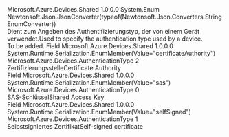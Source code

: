 <Type Name="AuthenticationType" FullName="Microsoft.Azure.Devices.AuthenticationType">
  <TypeSignature Language="C#" Value="public enum AuthenticationType" />
  <TypeSignature Language="ILAsm" Value=".class public auto ansi sealed AuthenticationType extends System.Enum" />
  <TypeSignature Language="DocId" Value="T:Microsoft.Azure.Devices.AuthenticationType" />
  <TypeSignature Language="VB.NET" Value="Public Enum AuthenticationType" />
  <TypeSignature Language="F#" Value="type AuthenticationType = " />
  <AssemblyInfo>
    <AssemblyName>Microsoft.Azure.Devices.Shared</AssemblyName>
    <AssemblyVersion>1.0.0.0</AssemblyVersion>
  </AssemblyInfo>
  <Base>
    <BaseTypeName>System.Enum</BaseTypeName>
  </Base>
  <Attributes>
    <Attribute>
      <AttributeName>Newtonsoft.Json.JsonConverter(typeof(Newtonsoft.Json.Converters.StringEnumConverter))</AttributeName>
    </Attribute>
  </Attributes>
  <Docs>
    <summary>
            <span data-ttu-id="66c43-101">Dient zum Angeben des Authentifizierungstyp, der von einem Gerät verwendet.</span><span class="sxs-lookup"><span data-stu-id="66c43-101">Used to specify the authentication type used by a device.</span></span>
            </summary>
    <remarks>To be added.</remarks>
  </Docs>
  <Members>
    <Member MemberName="CertificateAuthority">
      <MemberSignature Language="C#" Value="CertificateAuthority" />
      <MemberSignature Language="ILAsm" Value=".field public static literal valuetype Microsoft.Azure.Devices.AuthenticationType CertificateAuthority = int32(2)" />
      <MemberSignature Language="DocId" Value="F:Microsoft.Azure.Devices.AuthenticationType.CertificateAuthority" />
      <MemberSignature Language="VB.NET" Value="CertificateAuthority" />
      <MemberSignature Language="F#" Value="CertificateAuthority = 2" Usage="Microsoft.Azure.Devices.AuthenticationType.CertificateAuthority" />
      <MemberType>Field</MemberType>
      <AssemblyInfo>
        <AssemblyName>Microsoft.Azure.Devices.Shared</AssemblyName>
        <AssemblyVersion>1.0.0.0</AssemblyVersion>
      </AssemblyInfo>
      <Attributes>
        <Attribute>
          <AttributeName>System.Runtime.Serialization.EnumMember(Value="certificateAuthority")</AttributeName>
        </Attribute>
      </Attributes>
      <ReturnValue>
        <ReturnType>Microsoft.Azure.Devices.AuthenticationType</ReturnType>
      </ReturnValue>
      <MemberValue>2</MemberValue>
      <Docs>
        <summary>
            <span data-ttu-id="66c43-102">Zertifizierungsstelle</span><span class="sxs-lookup"><span data-stu-id="66c43-102">Certificate Authority</span></span>
            </summary>
      </Docs>
    </Member>
    <Member MemberName="Sas">
      <MemberSignature Language="C#" Value="Sas" />
      <MemberSignature Language="ILAsm" Value=".field public static literal valuetype Microsoft.Azure.Devices.AuthenticationType Sas = int32(0)" />
      <MemberSignature Language="DocId" Value="F:Microsoft.Azure.Devices.AuthenticationType.Sas" />
      <MemberSignature Language="VB.NET" Value="Sas" />
      <MemberSignature Language="F#" Value="Sas = 0" Usage="Microsoft.Azure.Devices.AuthenticationType.Sas" />
      <MemberType>Field</MemberType>
      <AssemblyInfo>
        <AssemblyName>Microsoft.Azure.Devices.Shared</AssemblyName>
        <AssemblyVersion>1.0.0.0</AssemblyVersion>
      </AssemblyInfo>
      <Attributes>
        <Attribute>
          <AttributeName>System.Runtime.Serialization.EnumMember(Value="sas")</AttributeName>
        </Attribute>
      </Attributes>
      <ReturnValue>
        <ReturnType>Microsoft.Azure.Devices.AuthenticationType</ReturnType>
      </ReturnValue>
      <MemberValue>0</MemberValue>
      <Docs>
        <summary>
            <span data-ttu-id="66c43-103">SAS-Schlüssel</span><span class="sxs-lookup"><span data-stu-id="66c43-103">Shared Access Key</span></span>
            </summary>
      </Docs>
    </Member>
    <Member MemberName="SelfSigned">
      <MemberSignature Language="C#" Value="SelfSigned" />
      <MemberSignature Language="ILAsm" Value=".field public static literal valuetype Microsoft.Azure.Devices.AuthenticationType SelfSigned = int32(1)" />
      <MemberSignature Language="DocId" Value="F:Microsoft.Azure.Devices.AuthenticationType.SelfSigned" />
      <MemberSignature Language="VB.NET" Value="SelfSigned" />
      <MemberSignature Language="F#" Value="SelfSigned = 1" Usage="Microsoft.Azure.Devices.AuthenticationType.SelfSigned" />
      <MemberType>Field</MemberType>
      <AssemblyInfo>
        <AssemblyName>Microsoft.Azure.Devices.Shared</AssemblyName>
        <AssemblyVersion>1.0.0.0</AssemblyVersion>
      </AssemblyInfo>
      <Attributes>
        <Attribute>
          <AttributeName>System.Runtime.Serialization.EnumMember(Value="selfSigned")</AttributeName>
        </Attribute>
      </Attributes>
      <ReturnValue>
        <ReturnType>Microsoft.Azure.Devices.AuthenticationType</ReturnType>
      </ReturnValue>
      <MemberValue>1</MemberValue>
      <Docs>
        <summary>
            <span data-ttu-id="66c43-104">Selbstsigniertes Zertifikat</span><span class="sxs-lookup"><span data-stu-id="66c43-104">Self-signed certificate</span></span>
            </summary>
      </Docs>
    </Member>
  </Members>
</Type>